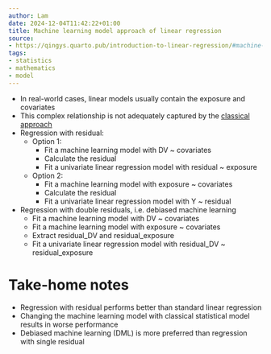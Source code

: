 ```yaml
---
author: Lam
date: 2024-12-04T11:42:22+01:00
title: Machine learning model approach of linear regression
source:
- https://qingys.quarto.pub/introduction-to-linear-regression/#machine-learning
tags:
- statistics
- mathematics
- model
---
```


- In real-world cases, linear models usually contain the exposure and covariates
- This complex relationship is not adequately captured by the [classical approach](Resources/introduction-to-linear-regression.md) 
- Regression with residual:
  - Option 1:
    - Fit a machine learning model with DV ~ covariates
    - Calculate the residual
    - Fit a univariate linear regression model with residual ~ exposure
  - Option 2:
    - Fit a machine learning model with exposure ~ covariates
    - Calculate the residual
    - Fit a univariate linear regression model with Y ~ residual
- Regression with double residuals, i.e. debiased machine learning
  - Fit a machine learning model with DV ~ covariates
  - Fit a machine learning model with exposure ~ covariates
  - Extract residual_DV and residual_exposure
  - Fit a univariate linear regression model with residual_DV ~ residual_exposure

# Take-home notes

- Regression with residual performs better than standard linear regression
- Changing the machine learning model with classical statistical model results in worse performance
- Debiased machine learning (DML) is more preferred than regression with single residual
